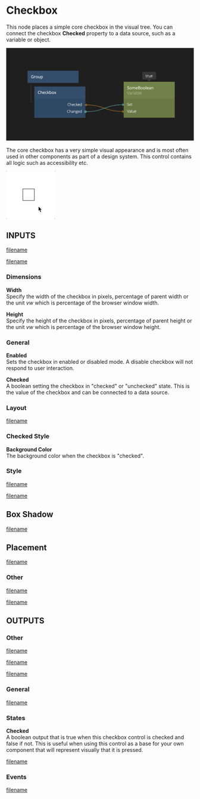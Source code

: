 # Checkbox

This node places a simple core checkbox in the visual tree. You can connect the checkbox **Checked** property to a data source, such as a variable or object.

<div class="ndl-images">
    <img src="/nodes/visual/controls/checkbox.png" class="ndl-image large"></img>  
</div>

The core checkbox has a very simple visual appearance and is most often used in other components as part of a design system. This control contains all logic such as accessibility etc.

<div class="ndl-images">
    <img src="/nodes/visual/controls/checkbox.gif" class="ndl-image small"></img>  
</div>

## INPUTS

[filename](../margin-only.md ':include')

[filename](../alignment.md ':include')

### Dimensions

**Width**  
Specify the width of the checkbox in pixels, percentage of parent width or the unit _vw_ which is percentage of the browser window width.

**Height**  
Specify the height of the checkbox in pixels, percentage of parent height or the unit _vw_ which is percentage of the browser window height.

### General

**Enabled**  
Sets the checkbox in enabled or disabled mode. A disable checkbox will not respond to user interaction.

**Checked**  
A boolean setting the checkbox in "checked" or "unchecked" state. This is the value of the checkbox and can be connected to a data source.

### Layout

[filename](../position.md ':include')

### Checked Style

**Background Color**  
The background color when the checkbox is "checked".

### Style

[filename](../visibility-styles.md ':include')

[filename](../bg-and-border-styles.md ':include')

## Box Shadow

[filename](../box-shadow-styles.md ':include')

## Placement  

[filename](../placement-styles.md ':include')


### Other

[filename](../pointer-events-and-mounted.md ':include')


[filename](../../advanced-style.md ':include')


## OUTPUTS

### Other  
[filename](../child-index-and-this-outputs.md ':include')

[filename](../bounding-box-outputs.md ':include')

[filename](../mounted-outputs.md ':include')

### General  
[filename](./control-id-output.md ':include')

### States   

**Checked**  
A boolean output that is true when this checkbox control is checked and false if not. This is useful when using this control as a base for your own component that will represent visually that it is pressed.

[filename](./control-states-outputs.md ':include')

### Events

[filename](./control-events-outputs.md ':include')

